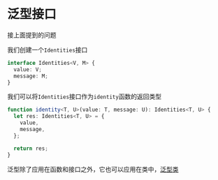 # 泛型接口

接上面提到的问题

我们创建一个`Identities`接口

```typescript
interface Identities<V, M> {
  value: V;
  message: M;
}
```

我们可以将`Identities`接口作为`identity`函数的返回类型

```typescript
function identity<T, U>(value: T, message: U): Identities<T, U> {
  let res: Identities<T, U> = {
    value,
    message,
  };

  return res;
}
```

泛型除了应用在函数和接口之外，它也可以应用在类中，[泛型类](./t3.md)
